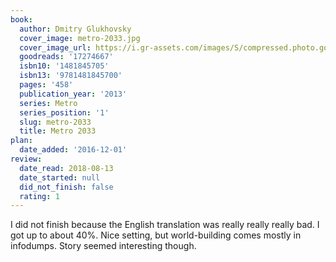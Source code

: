 ```yaml
---
book:
  author: Dmitry Glukhovsky
  cover_image: metro-2033.jpg
  cover_image_url: https://i.gr-assets.com/images/S/compressed.photo.goodreads.com/books/1379621430l/17274667._SX98_.jpg
  goodreads: '17274667'
  isbn10: '1481845705'
  isbn13: '9781481845700'
  pages: '458'
  publication_year: '2013'
  series: Metro
  series_position: '1'
  slug: metro-2033
  title: Metro 2033
plan:
  date_added: '2016-12-01'
review:
  date_read: 2018-08-13
  date_started: null
  did_not_finish: false
  rating: 1
---
```


I did not finish because the English translation was really really really bad. I got up to about 40%. Nice setting, but world-building comes mostly in infodumps. Story seemed interesting though.
